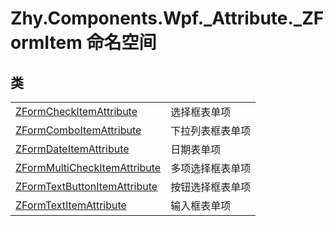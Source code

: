 # Zhy.Components.Wpf._Attribute._ZFormItem 命名空间






## 类
<table>
<tr>
<td><a href="T_Zhy_Components_Wpf__Attribute__ZFormItem_ZFormCheckItemAttribute.md">ZFormCheckItemAttribute</a></td>
<td>选择框表单项</td></tr>
<tr>
<td><a href="T_Zhy_Components_Wpf__Attribute__ZFormItem_ZFormComboItemAttribute.md">ZFormComboItemAttribute</a></td>
<td>下拉列表框表单项</td></tr>
<tr>
<td><a href="T_Zhy_Components_Wpf__Attribute__ZFormItem_ZFormDateItemAttribute.md">ZFormDateItemAttribute</a></td>
<td>日期表单项</td></tr>
<tr>
<td><a href="T_Zhy_Components_Wpf__Attribute__ZFormItem_ZFormMultiCheckItemAttribute.md">ZFormMultiCheckItemAttribute</a></td>
<td>多项选择框表单项</td></tr>
<tr>
<td><a href="T_Zhy_Components_Wpf__Attribute__ZFormItem_ZFormTextButtonItemAttribute.md">ZFormTextButtonItemAttribute</a></td>
<td>按钮选择框表单项</td></tr>
<tr>
<td><a href="T_Zhy_Components_Wpf__Attribute__ZFormItem_ZFormTextItemAttribute.md">ZFormTextItemAttribute</a></td>
<td>输入框表单项</td></tr>
</table>